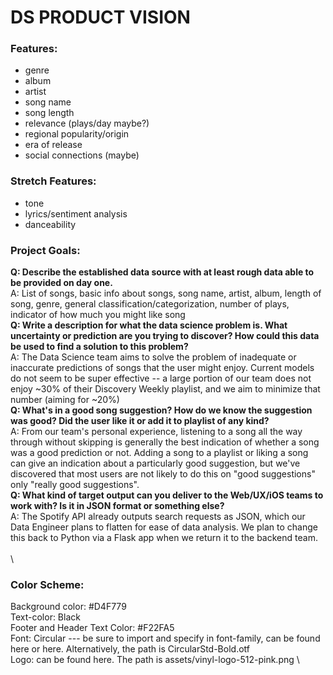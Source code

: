 # DS PRODUCT VISION #

### Features: ###
- genre
- album
- artist
- song name
- song length
- relevance (plays/day maybe?)
- regional popularity/origin
- era of release
- social connections (maybe)

### Stretch Features: ###
- tone
- lyrics/sentiment analysis
- danceability


### Project Goals: ###
**Q: Describe the established data source with at least rough data able to be provided on day one.**\
A: List of songs, basic info about songs, song name, artist, album, length of song, genre, general classification/categorization, number of plays, indicator of how much you might like song\
**Q: Write a description for what the data science problem is. What uncertainty or prediction are you trying to discover? How could this data be used to find a solution to this problem?**\
A: The Data Science team aims to solve the problem of inadequate or inaccurate predictions of songs that the user might enjoy. Current models do not seem to be super effective -- a large portion of our team does not enjoy ~30% of their Discovery Weekly playlist, and we aim to minimize that number (aiming for ~20%)\
**Q: What's in a good song suggestion? How do we know the suggestion was good? Did the user like it or add it to playlist of any kind?**\
A: From our team's personal experience, listening to a song all the way through without skipping is generally the best indication of whether a song was a good prediction or not. Adding a song to a playlist or liking a song can give an indication about a particularly good suggestion, but we've discovered that most users are not likely to do this on "good suggestions" only "really good suggestions".\
**Q: What kind of target output can you deliver to the Web/UX/iOS teams to work with? Is it in JSON format or something else?**\
A: The Spotify API already outputs search requests as JSON, which our Data Engineer plans to flatten for ease of data analysis. We plan to change this back to Python via a Flask app when we return it to the backend team.\
\
\
### Color Scheme: ###
Background color: #D4F779 \
Text-color: Black \
Footer and Header Text Color: #F22FA5 \
Font: Circular --- be sure to import and specify in font-family, can be found here or here. Alternatively, the path is CircularStd-Bold.otf \
Logo: can be found here. The path is assets/vinyl-logo-512-pink.png \